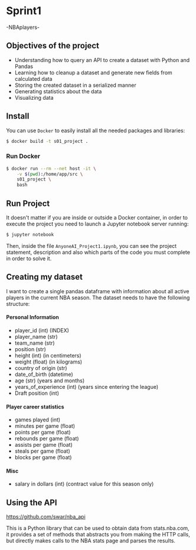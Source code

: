 # Sprint1
-NBAplayers-

## Objectives of the project

- Understanding how to query an API to create a dataset with Python and Pandas
- Learning how to cleanup a dataset and generate new fields from calculated data
- Storing the created dataset in a serialized manner
- Generating statistics about the data
- Visualizing data

## Install

You can use `Docker` to easily install all the needed packages and libraries:

```bash
$ docker build -t s01_project .
```

### Run Docker 

```bash
$ docker run --rm --net host -it \
    -v $(pwd):/home/app/src \
    s01_project \
    bash
```

## Run Project

It doesn't matter if you are inside or outside a Docker container, in order to execute the project you need to launch a Jupyter notebook server running:

```bash
$ jupyter notebook
```

Then, inside the file `AnyoneAI_Project1.ipynb`, you can see the project statement, description and also which parts of the code you must complete in order to solve it.

## Creating my dataset

I want to create a single pandas dataframe with information about all active players in the current NBA season. The dataset needs to have the following structure:

#### Personal Information
  - player_id (int) (INDEX)
  - player_name (str)
  - team_name (str)
  - position (str)
  - height (int) (in centimeters)
  - weight (float) (in kilograms)
  - country of origin (str)
  - date_of_birth (datetime)
  - age (str) (years and months)
  - years_of_experience (int) (years since entering the league)
  - Draft position (int)
  
#### Player career statistics
  - games played (int)
  - minutes per game (float)
  - points per game (float)
  - rebounds per game (float)
  - assists per game (float)
  - steals per game (float)
  - blocks per game (float)
  
#### Misc
  - salary in dollars (int) (contract value for this season only)

## Using the API

https://github.com/swar/nba_api

This is a Python library that can be used to obtain data from stats.nba.com, it provides a set of methods that abstracts you from making the HTTP calls, but directly makes calls to the NBA stats page and parses the results.



